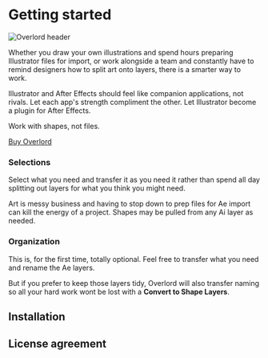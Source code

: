 # Getting started

<img :src="$withBase('/overlord/header.gif')" alt="Overlord header">

Whether you draw your own illustrations and spend hours preparing Illustrator files for import, or work alongside a team and constantly have to remind designers how to split art onto layers, there is a smarter way to work. 

Illustrator and After Effects should feel like companion applications, not rivals. Let each app's strength compliment the other. Let Illustrator become a plugin for After Effects.

Work with shapes, not files.

<a href="http://battleaxe.co/overlord" class="nav-link action-button">Buy Overlord</a>


### Selections

Select what you need and transfer it as you need it rather than spend all day splitting out layers for what you think you might need. 

Art is messy business and having to stop down to prep files for Ae import can kill the energy of a project. Shapes may be pulled from any Ai layer as needed.

### Organization

This is, for the first time, totally optional. Feel free to transfer what you need and rename the Ae layers.

But if you prefer to keep those layers tidy, Overlord will also transfer naming so all your hard work wont be lost with a **Convert to Shape Layers**.

## Installation
<Install 
    extension 
    name="Overlord" 
    :hosts="['After Effects', 'Illustrator']"
/>

## License agreement

<eula
    name="Overlord" />